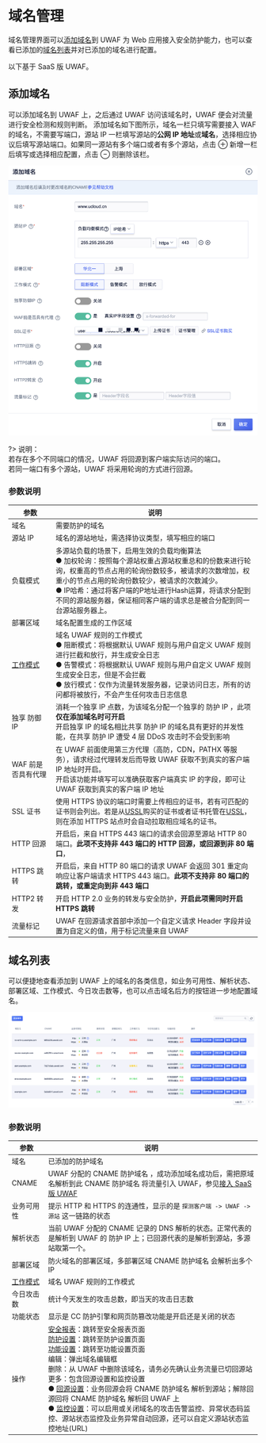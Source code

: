 # 域名管理

域名管理界面可以[添加域名](#添加域名)到 UWAF 为 Web 应用接入安全防护能力，也可以查看已添加的[域名列表](#域名列表)并对已添加的域名进行配置。

以下基于 SaaS 版 UWAF。

## 添加域名

可以添加域名到 UWAF 上，之后通过 UWAF 访问该域名时，UWAF 便会对流量进行安全检测和规则判断。
添加域名如下图所示，域名一栏只填写需要接入 WAF 的域名，不需要写端口，源站 IP 一栏填写源站的**公网 IP 地址**或**域名**，选择相应协议后填写源站端口。如果同一源站有多个端口或者有多个源站，点击 ⊕ 新增一栏后填写或选择相应配置，点击 ⊖ 则删除该栏。

![](/images/domain_set-add_domain-tjym.png)

?> 说明：  
若存在多个不同端口的情况，UWAF 将回源到客户端实际访问的端口。  
若同一端口有多个源站，UWAF 将采用轮询的方式进行回源。

<div id="parameter-1"></div>

### 参数说明

| 参数                                      | 说明                                                                                                                                                                                                                                                                                                   |
| ----------------------------------------- | ------------------------------------------------------------------------------------------------------------------------------------------------------------------------------------------------------------------------------------------------------------------------------------------------------ |
| 域名                                      | 需要防护的域名                                                                                                                                                                                                                                                                                         |
| 源站 IP                                   | 域名的源站地址，需选择协议类型，填写相应的端口                                                                                                                                                                                                                                                         |
| 负载模式                                   | 多源站负载的场景下，启用生效的负载均衡算法<br>● 加权轮询：按照每个源站权重占源站权重总和的份数来进行轮询，权重高的节点占用的轮询份数较多，被请求的次数增加，权重小的节点占用的轮询份数较少，被请求的次数減少。<br>● IP哈希：通过将客户端的P地址进行Hash运算，将请求分配到不同的源站服务器，保证相同客户端的请求总是被合分配到同一台源站服务器上。                                                                                                                               |
| 部署区域                                  | 域名配置生成的工作区域                                                                                                                                                                                                                                                                                 |
| [工作模式](/uewaf/rule/mode)              | 域名 UWAF 规则的工作模式<br>● 阻断模式：将根据默认 UWAF 规则与用户自定义 UWAF 规则进行拦截和放行，并生成安全日志<br>● 告警模式：将根据默认 UWAF 规则与用户自定义 UWAF 规则生成安全日志，但是不会拦截<br>● 放行模式：仅作为流量转发服务器，记录访问日志，所有的访问都将被放行，不会产生任何攻击日志信息 |
| <div id="exclusive-ip"></div>独享 防御 IP | 消耗一个独享 IP 点数，为该域名分配一个独享的 防护 IP ，此项**仅在添加域名时可开启**<br>开启独享 IP 的域名相比共享 防护 IP 的域名具有更好的并发性能，在共享 防护 IP 遭受 4 层 DDoS 攻击时不会受到影响                                                                                                   |
| WAF 前是否具有代理                        | 在 UWAF 前面使用第三方代理（高防，CDN，PATHX 等服务），请求经过代理转发后而导致 UWAF 获取不到真实的客户端 IP 地址时开启。<br>开启该功能并填写可以准确获取客户端真实 IP 的字段，即可让 UWAF 获取到真实的客户端 IP 地址                                                                                  |
| SSL 证书                                  | 使用 HTTPS 协议的端口时需要上传相应的证书，若有可匹配的证书则会列出。若是从[USSL](/ussl/operate/buy)购买的证书或者证书托管在[USSL](/ussl/operate/upload)，则在添加 HTTPS 站点时会自动拉取相应域名的证书。                                                                                              |
| HTTP 回源                                 | 开启后，来自 HTTPS 443 端口的请求会回源至源站 HTTP 80 端口。**此项不支持非 443 端口的 HTTP 回源，或回源到非 80 端口**，                                                                                                                                                                                |
| HTTPS 跳转                                | 开启后，来自 HTTP 80 端口的请求 UWAF 会返回 301 重定向响应让客户端请求 HTTPS 443 端口。**此项不支持非 80 端口的跳转，或重定向到非 443 端口**                                                                                                                                                           |
| HTTP2 转发                                | 开启 HTTP 2.0 业务的转发与安全防护，**开启此项需同时开启 HTTPS 跳转**                                                                                                                                                                                                                                  |
| 流量标记                                  | UWAF 在回源请求首部中添加一个自定义请求 Header 字段并设置为自定义的值，用于标记流量来自 UWAF                                                                                                                                                                                                           |

## 域名列表

可以便捷地查看添加到 UWAF 上的域名的各类信息，如业务可用性、解析状态、部署区域、工作模式、今日攻击数等，也可以点击域名后方的按钮进一步地配置域名。

![](/images/domain_set-get_domain.png)

<div id="parameter-2"></div>

### 参数说明

| 参数                                  | 说明                                                                                                                                                                                                                                                                                                                                                                                                                                                                                                                                                                                                                                                                   |
| ------------------------------------- | ---------------------------------------------------------------------------------------------------------------------------------------------------------------------------------------------------------------------------------------------------------------------------------------------------------------------------------------------------------------------------------------------------------------------------------------------------------------------------------------------------------------------------------------------------------------------------------------------------------------------------------------------------------------------- |
| 域名                                  | 已添加的防护域名                                                                                                                                                                                                                                                                                                                                                                                                                                                                                                                                                                                                                                                       |
| CNAME                                 | UWAF 分配的 CNAME 防护域名 ，成功添加域名成功后，需把原域名解析到此 CNAME 防护域名 将流量引入 UWAF，参见[接入 SaaS 版 UWAF](/uewaf/use/access_uwaf)                                                                                                                                                                                                                                                                                                                                                                                                                                                                                                                    |
| 业务可用性                            | 提示 HTTP 和 HTTPS 的连通性，显示的是 `探测客户端 -> UWAF -> 源站` 这一链路的状态                                                                                                                                                                                                                                                                                                                                                                                                                                                                                                                                                                                      |
| 解析状态                              | 当前 UWAF 分配的 CNAME 记录的 DNS 解析的状态。正常代表的是解析到 UWAF 的 防护 IP 上；已回源代表的是解析到源站，多源站取第一个。                                                                                                                                                                                                                                                                                                                                                                                                                                                                                                                                        |
| 部署区域                              | 防火域名的部署区域，多部署区域 CNAME 防护域名 会解析出多个 IP                                                                                                                                                                                                                                                                                                                                                                                                                                                                                                                                                                                                          |
| [工作模式](/uewaf/features/rule/mode) | 域名 UWAF 规则的工作模式                                                                                                                                                                                                                                                                                                                                                                                                                                                                                                                                                                                                                                               |
| 今日攻击数                            | 统计今天发生的攻击总数，即当天的攻击日志数                                                                                                                                                                                                                                                                                                                                                                                                                                                                                                                                                                                                                             |
| 功能状态                              | 显示是 CC 防护引擎和网页防篡改功能是开启还是关闭的状态                                                                                                                                                                                                                                                                                                                                                                                                                                                                                                                                                                                                                 |
| 操作                                  | [安全报表](/uewaf/features/report/website_overview)：跳转至安全报表页面<br>[防护设置](/uewaf/features/rule/mode)：跳转至防护设置页面<br>[功能设置](/uewaf/features/expand/ip_query)：跳转至功能设置页面<br>编辑：弹出域名编辑框<br>删除：从 UWAF 中删除该域名，请务必先确认业务流量已切回源站<br>更多：包含回源设置和监控设置<br>● [回源设置](/uewaf/features/domain/monitor_set?id=回源设置)：业务回源会将 CNAME 防护域名 解析到源站；解除回源回将 CNAME 防护域名 解析回 UWAF 上<br>● [监控设置](/uewaf/features/domain/monitor_set?id=监控设置)：可以启用或关闭域名的攻击告警监控、异常状态码监控、源站状态监控及业务异常自动回源，还可以自定义源站状态监控地址(URL) |
